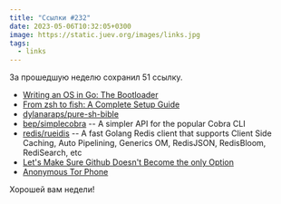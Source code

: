 ```yaml
---
title: "Ссылки #232"
date: 2023-05-06T10:32:05+0300
image: https://static.juev.org/images/links.jpg
tags: 
  - links
---
```


За прошедшую неделю сохранил 51 ссылку.

- [Writing an OS in Go: The Bootloader](https://totallygamerjet.hashnode.dev/writing-an-os-in-go-the-bootloader)
- [From zsh to fish: A Complete Setup Guide](https://reckoning.dev/blog/fish-shell/)
- [dylanaraps/pure-sh-bible](https://github.com/dylanaraps/pure-sh-bible)
- [bep/simplecobra](https://github.com/bep/simplecobra) -- A simpler API for the popular Cobra CLI
- [redis/rueidis](https://github.com/redis/rueidis) -- A fast Golang Redis client that supports Client Side Caching, Auto Pipelining, Generics OM, RedisJSON, RedisBloom, RediSearch, etc
- [Let's Make Sure Github Doesn't Become the only Option](https://blog.edwardloveall.com/lets-make-sure-github-doesnt-become-the-only-option)
- [Anonymous Tor Phone](https://0ut3r.space/2023/05/02/anonymous-tor-phone/index.html)

Хорошей вам недели!
